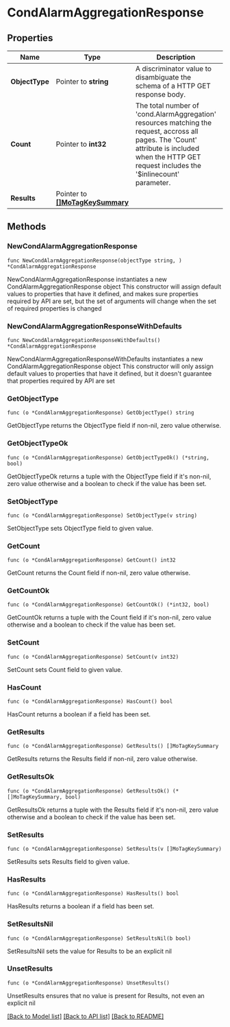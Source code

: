# CondAlarmAggregationResponse

## Properties

Name | Type | Description | Notes
------------ | ------------- | ------------- | -------------
**ObjectType** | Pointer to **string** | A discriminator value to disambiguate the schema of a HTTP GET response body. | 
**Count** | Pointer to **int32** | The total number of &#39;cond.AlarmAggregation&#39; resources matching the request, accross all pages. The &#39;Count&#39; attribute is included when the HTTP GET request includes the &#39;$inlinecount&#39; parameter. | [optional] 
**Results** | Pointer to [**[]MoTagKeySummary**](MoTagKeySummary.md) |  | [optional] 

## Methods

### NewCondAlarmAggregationResponse

`func NewCondAlarmAggregationResponse(objectType string, ) *CondAlarmAggregationResponse`

NewCondAlarmAggregationResponse instantiates a new CondAlarmAggregationResponse object
This constructor will assign default values to properties that have it defined,
and makes sure properties required by API are set, but the set of arguments
will change when the set of required properties is changed

### NewCondAlarmAggregationResponseWithDefaults

`func NewCondAlarmAggregationResponseWithDefaults() *CondAlarmAggregationResponse`

NewCondAlarmAggregationResponseWithDefaults instantiates a new CondAlarmAggregationResponse object
This constructor will only assign default values to properties that have it defined,
but it doesn't guarantee that properties required by API are set

### GetObjectType

`func (o *CondAlarmAggregationResponse) GetObjectType() string`

GetObjectType returns the ObjectType field if non-nil, zero value otherwise.

### GetObjectTypeOk

`func (o *CondAlarmAggregationResponse) GetObjectTypeOk() (*string, bool)`

GetObjectTypeOk returns a tuple with the ObjectType field if it's non-nil, zero value otherwise
and a boolean to check if the value has been set.

### SetObjectType

`func (o *CondAlarmAggregationResponse) SetObjectType(v string)`

SetObjectType sets ObjectType field to given value.


### GetCount

`func (o *CondAlarmAggregationResponse) GetCount() int32`

GetCount returns the Count field if non-nil, zero value otherwise.

### GetCountOk

`func (o *CondAlarmAggregationResponse) GetCountOk() (*int32, bool)`

GetCountOk returns a tuple with the Count field if it's non-nil, zero value otherwise
and a boolean to check if the value has been set.

### SetCount

`func (o *CondAlarmAggregationResponse) SetCount(v int32)`

SetCount sets Count field to given value.

### HasCount

`func (o *CondAlarmAggregationResponse) HasCount() bool`

HasCount returns a boolean if a field has been set.

### GetResults

`func (o *CondAlarmAggregationResponse) GetResults() []MoTagKeySummary`

GetResults returns the Results field if non-nil, zero value otherwise.

### GetResultsOk

`func (o *CondAlarmAggregationResponse) GetResultsOk() (*[]MoTagKeySummary, bool)`

GetResultsOk returns a tuple with the Results field if it's non-nil, zero value otherwise
and a boolean to check if the value has been set.

### SetResults

`func (o *CondAlarmAggregationResponse) SetResults(v []MoTagKeySummary)`

SetResults sets Results field to given value.

### HasResults

`func (o *CondAlarmAggregationResponse) HasResults() bool`

HasResults returns a boolean if a field has been set.

### SetResultsNil

`func (o *CondAlarmAggregationResponse) SetResultsNil(b bool)`

 SetResultsNil sets the value for Results to be an explicit nil

### UnsetResults
`func (o *CondAlarmAggregationResponse) UnsetResults()`

UnsetResults ensures that no value is present for Results, not even an explicit nil

[[Back to Model list]](../README.md#documentation-for-models) [[Back to API list]](../README.md#documentation-for-api-endpoints) [[Back to README]](../README.md)


